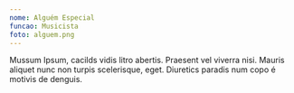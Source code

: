 ```yaml
---
nome: Alguém Especial
funcao: Musicista
foto: alguem.png
---
```

Mussum Ipsum, cacilds vidis litro abertis. Praesent vel viverra nisi. Mauris aliquet nunc non turpis scelerisque, eget. Diuretics paradis num copo é motivis de denguis.
